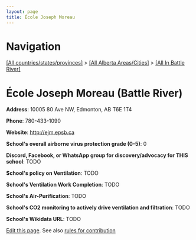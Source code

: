 ```yaml
---
layout: page
title: École Joseph Moreau
---
```

# Navigation

[[All countries/states/provinces]](../../..) > [[All Alberta Areas/Cities]](../..) > [[All In Battle River]](..)

# École Joseph Moreau (Battle River)

**Address**: 10005 80 Ave NW, Edmonton, AB T6E 1T4

**Phone**: 780-433-1090

**Website**: <http://ejm.epsb.ca>

**School's overall airborne virus protection grade (0-5)**: 0

**Discord, Facebook, or WhatsApp group for discovery/advocacy for THIS school**: TODO

**School's policy on Ventilation**: TODO

**School's Ventilation Work Completion**: TODO

**School's Air-Purification**: TODO

**School's CO2 monitoring to actively drive ventilation and filtration**: TODO

**School's Wikidata URL**: TODO


[Edit this page](https://github.com/ventilate-schools/AB/edit/main/./Battle_River/École_Joseph_Moreau.md). See also [rules for contribution](../../../contribution-rules/)